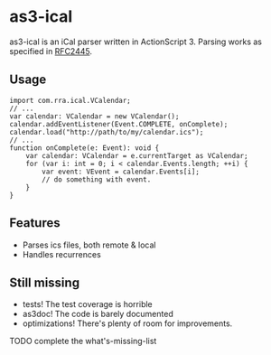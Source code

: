 # as3-ical

as3-ical is an iCal parser written in ActionScript 3. Parsing works as specified in [RFC2445](http://www.ietf.org/rfc/rfc2445.txt).

## Usage

	import com.rra.ical.VCalendar;
	// ...
	var calendar: VCalendar = new VCalendar();
	calendar.addEventListener(Event.COMPLETE, onComplete);
	calendar.load("http://path/to/my/calendar.ics");
	// ...
	function onComplete(e: Event): void {
		var calendar: VCalendar = e.currentTarget as VCalendar;
		for (var i: int = 0; i < calendar.Events.length; ++i) {
			var event: VEvent = calendar.Events[i];
			// do something with event.
		}
	}

## Features

 - Parses ics files, both remote & local
 - Handles recurrences

## Still missing

 - tests! The test coverage is horrible
 - as3doc! The code is barely documented
 - optimizations! There's plenty of room for improvements.

TODO complete the what's-missing-list 